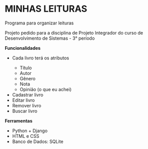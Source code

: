 <h1><strong>MINHAS LEITURAS</strong></h1>

<p>Programa para organizar leituras</p>

<p>Projeto pedido para a disciplina de Projeto Integrador do curso de Desenvolvimento de Sistemas - 3° período</p>

<p><strong>Funcionalidades</strong></p>
<ul>
 <li>Cada livro terá os atributos</li>
 <ul>
  <li>Título</li>
  <li>Autor</li>
  <li>Gênero</li>
  <li>Nota</li>
  <li>Opinião (o que eu achei)</li>
 </ul>
 <li>Cadastrar livro</li>
 <li>Editar livro</li>
 <li>Remover livro</li>
 <li>Buscar livro</li>
</ul>
<p><strong>Ferramentas</strong></p>
<ul>
 <li>Python + Django</li>
 <li>HTML e CSS</li>
 <li>Banco de Dados: SQLite</li>
 </ul>
